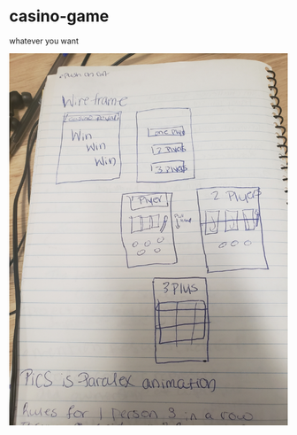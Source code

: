 # casino-game

whatever you want

![alt text](https://github.com/devMorgan799/casino-game/blob/master/assets/wireframe%20game.jpg "Logo Title Text 1")

